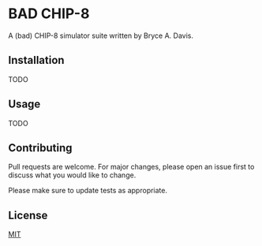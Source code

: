 # BAD CHIP-8

A (bad) CHIP-8 simulator suite written by Bryce A. Davis.

## Installation

TODO

## Usage

TODO

## Contributing
Pull requests are welcome. For major changes, please open an issue first to discuss what you would like to change.

Please make sure to update tests as appropriate.

## License
[MIT](https://choosealicense.com/licenses/mit/)
